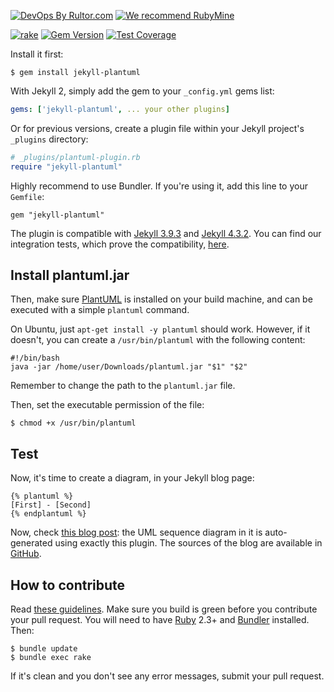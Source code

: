 [![DevOps By Rultor.com](http://www.rultor.com/b/yegor256/jekyll-plantuml)](http://www.rultor.com/p/yegor256/jekyll-plantuml)
[![We recommend RubyMine](https://www.elegantobjects.org/rubymine.svg)](https://www.jetbrains.com/ruby/)

[![rake](https://github.com/yegor256/jekyll-plantuml/actions/workflows/rake.yml/badge.svg)](https://github.com/yegor256/jekyll-plantuml/actions/workflows/rake.yml)
[![Gem Version](https://badge.fury.io/rb/jekyll-plantuml.svg)](http://badge.fury.io/rb/jekyll-plantuml)
[![Test Coverage](https://img.shields.io/codecov/c/github/yegor256/jekyll-plantuml.svg)](https://codecov.io/github/yegor256/jekyll-plantuml?branch=master)

Install it first:

```
$ gem install jekyll-plantuml
```

With Jekyll 2, simply add the gem to your `_config.yml` gems list:

```yaml
gems: ['jekyll-plantuml', ... your other plugins]
```

Or for previous versions,
create a plugin file within your Jekyll project's `_plugins` directory:

```ruby
# _plugins/plantuml-plugin.rb
require "jekyll-plantuml"
```

Highly recommend to use Bundler. If you're using it, add this line
to your `Gemfile`:

```
gem "jekyll-plantuml"
```

The plugin is compatible with
[Jekyll 3.9.3](https://jekyllrb.com/news/2023/01/29/jekyll-3-9-3-released/) and
[Jekyll 4.3.2](https://jekyllrb.com/news/2023/01/20/jekyll-4-3-2-released/).
You can find our integration tests, which prove the compatibility,
[here](https://github.com/yegor256/jekyll-plantuml/tree/master/test-jekylls).

## Install plantuml.jar

Then, make sure [PlantUML](http://plantuml.sourceforge.net/download.html)
is installed on your build machine, and can
be executed with a simple `plantuml` command.

On Ubuntu, just `apt-get install -y plantuml` should work.
However, if it doesn't, you can create a `/usr/bin/plantuml` with the
following content:

```
#!/bin/bash
java -jar /home/user/Downloads/plantuml.jar "$1" "$2"
```

Remember to change the path to the `plantuml.jar` file.

Then, set the executable permission of the file:

```
$ chmod +x /usr/bin/plantuml
```

## Test

Now, it's time to create a diagram, in your Jekyll blog page:

```
{% plantuml %}
[First] - [Second]
{% endplantuml %}
```

Now, check [this blog post](http://www.yegor256.com/2014/06/01/aop-aspectj-java-method-logging.html):
the UML sequence diagram in it is auto-generated using exactly this plugin.
The sources of the blog are available in [GitHub](https://github.com/yegor256/blog).

## How to contribute

Read [these guidelines](https://www.yegor256.com/2014/04/15/github-guidelines.html).
Make sure you build is green before you contribute
your pull request. You will need to have [Ruby](https://www.ruby-lang.org/en/) 2.3+ and
[Bundler](https://bundler.io/) installed. Then:

```
$ bundle update
$ bundle exec rake
```

If it's clean and you don't see any error messages, submit your pull request.
